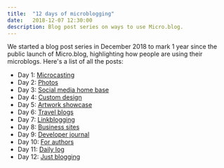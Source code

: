 ```yaml
---
title:  "12 days of microblogging"
date:   2018-12-07 12:30:00
description: Blog post series on ways to use Micro.blog.
---
```


We started a blog post series in December 2018 to mark 1 year since the public launch of Micro.blog, highlighting how people are using their microblogs. Here's a list of all the posts:

* Day 1: [Microcasting](https://manton.org/2018/12/03/microblog-milestone-first.html)
* Day 2: [Photos](https://manton.org/2018/12/04/days-of-microblogging.html)
* Day 3: [Social media home base](https://manton.org/2018/12/05/174334.html)
* Day 4: [Custom design](https://manton.org/2018/12/06/161911.html)
* Day 5: [Artwork showcase](https://manton.org/2018/12/07/195857.html)
* Day 6: [Travel blogs](https://www.manton.org/2018/12/08/234348.html)
* Day 7: [Linkblogging](https://manton.org/2018/12/09/014453.html)
* Day 8: [Business sites](https://manton.org/2018/12/10/days-of-microblogging.html)
* Day 9: [Developer journal](https://manton.org/2018/12/11/days-of-microblogging.html)
* Day 10: [For authors](https://manton.org/2018/12/12/days-of-microblogging.html)
* Day 11: [Daily log](https://manton.org/2018/12/13/days-of-microblogging.html)
* Day 12: [Just blogging](https://manton.org/2018/12/14/days-of-microblogging.html)